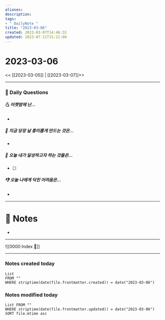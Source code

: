 ```yaml
---
aliases: 
description:
tags:
- " DailyNote "
title: "2023-03-06"
created: 2023-03-07T14:46:32
updated: 2023-07-11T15:21:09
---
```


# 2023-03-06

<< [[2023-03-05]] | [[2023-03-07]]>>

---
### 📅 Daily Questions

##### 🌜 어젯밤에 난...

- 

##### 🙌 지금 당장 날 흥미롭게 만드는 것은...

- 

##### 🚀 오늘 내가 달성하고자 하는 것들은...

- [ ] 

##### 👎 오늘 나에게 닥친 어려움은...

- 

---

# 📝 Notes

- 

---
![[0000 Index 🔗]]

---
### Notes created today

```dataview
List 
FROM "" 
WHERE striptime(date(file.frontmatter.created)) = date("2023-03-06")
```

### Notes modified today

```dataview
List FROM "" 
WHERE striptime(date(file.frontmatter.updated)) = date("2023-03-06") 
SORT file.mtime asc
```
